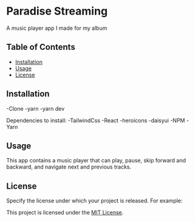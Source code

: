 # Paradise Streaming

A music player app I made for my album
## Table of Contents

- [Installation](#installation)
- [Usage](#usage)
- [License](#license)

## Installation

-Clone
-yarn
-yarn dev

Dependencies to install:
-TailwindCss
-React
-heroicons
-daisyui
-NPM
-Yarn


## Usage

This app contains a music player that can play, pause, skip forward and backward, and navigate next and previous tracks.


## License

Specify the license under which your project is released. For example:

This project is licensed under the [MIT License](LICENSE).